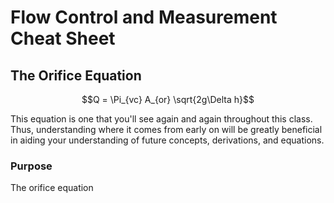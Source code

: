 # Flow Control and Measurement Cheat Sheet

## The Orifice Equation

$$Q = \Pi_{vc} A_{or} \sqrt{2g\Delta h}$$

This equation is one that you'll see again and again throughout this class. Thus, understanding where it comes from early on will be greatly beneficial in aiding your understanding of future concepts, derivations, and equations.

### Purpose
The orifice equation
